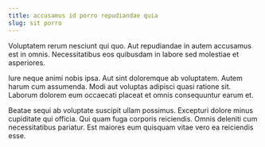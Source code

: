 ```yaml
---
title: accusamus id porro repudiandae quia
slug: sit porro
---
```


Voluptatem rerum nesciunt qui quo. Aut repudiandae in autem accusamus est in omnis. Necessitatibus eos quibusdam in labore sed molestiae et asperiores.

Iure neque animi nobis ipsa. Aut sint doloremque ab voluptatem. Autem harum cum assumenda. Modi aut voluptas adipisci quasi ratione sit. Laborum dolorem eum occaecati placeat et omnis consequuntur earum et.

Beatae sequi ab voluptate suscipit ullam possimus. Excepturi dolore minus cupiditate qui officia. Qui quam fuga corporis reiciendis. Omnis deleniti cum necessitatibus pariatur. Est maiores eum quisquam vitae vero ea reiciendis esse.
